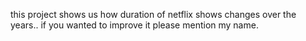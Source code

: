 this project shows us how duration of netflix shows changes  over the years..
if you wanted to improve it please mention my name.
